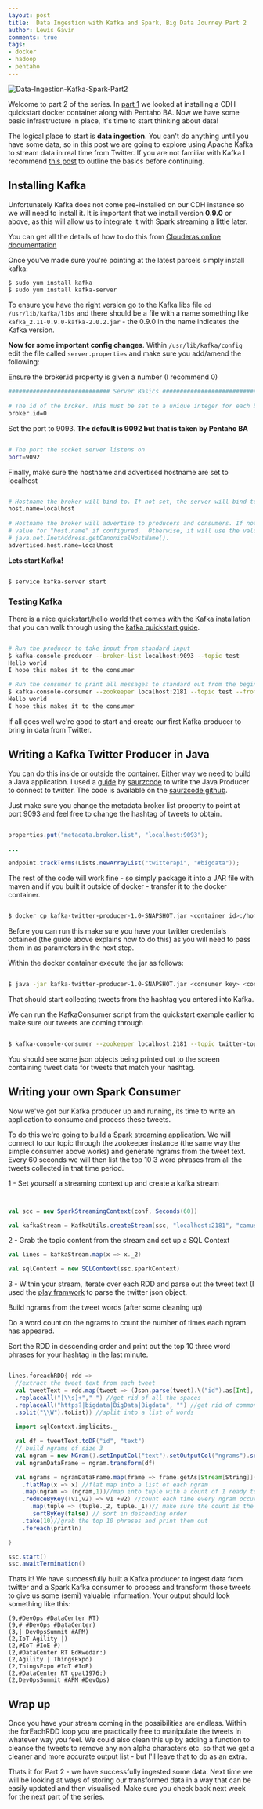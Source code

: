 ```yaml
--- 
layout: post 
title:  Data Ingestion with Kafka and Spark, Big Data Journey Part 2
author: Lewis Gavin 
comments: true 
tags: 
- docker 
- hadoop
- pentaho 
---
```


![Data-Ingestion-Kafka-Spark-Part2](../images/bdj-part2.jp2)

Welcome to part 2 of the series. In [part 1](http://www.lewisgavin.co.uk/CDH-Docker) we looked at installing a CDH quickstart docker container along with Pentaho BA. Now we have some basic infrastructure in place, it's time to start thinking about data!

The logical place to start is **data ingestion**. You can't do anything until you have some data, so in this post we are going to explore using Apache Kafka to stream data in real time from Twitter. If you are not familiar with Kafka I recommend [this post](http://www.lewisgavin.co.uk/Streaming-Kafka/) to outline the basics before continuing.

## Installing Kafka

Unfortunately Kafka does not come pre-installed on our CDH instance so we will need to install it. It is important that we install version **0.9.0** or above, as this will allow us to integrate it with Spark streaming a little later.

You can get all the details of how to do this from [Clouderas online documentation](https://www.cloudera.com/documentation/kafka/latest/topics/kafka_packaging.html)

Once you've made sure you're pointing at the latest parcels simply install kafka:

~~~bash
$ sudo yum install kafka
$ sudo yum install kafka-server

~~~

To ensure you have the right version go to the Kafka libs file `cd /usr/lib/kafka/libs` and there should be a file with a name something like `kafka_2.11-0.9.0-kafka-2.0.2.jar` - the 0.9.0 in the name indicates the Kafka version.

**Now for some important config changes**. Within `/usr/lib/kafka/config` edit the file called `server.properties` and make sure you add/amend the following:

Ensure the broker.id property is given a number (I recommend 0)

~~~bash
############################# Server Basics #############################                
                                                                                         
# The id of the broker. This must be set to a unique integer for each broker.            
broker.id=0

~~~

Set the port to 9093. **The default is 9092 but that is taken by Pentaho BA**

~~~bash

# The port the socket server listens on
port=9092   

~~~

Finally, make sure the hostname and advertised hostname are set to localhost

~~~bash

# Hostname the broker will bind to. If not set, the server will bind to all interfaces   
host.name=localhost    
                                                                                         
# Hostname the broker will advertise to producers and consumers. If not set, it uses the 
# value for "host.name" if configured.  Otherwise, it will use the value returned from
# java.net.InetAddress.getCanonicalHostName().          
advertised.host.name=localhost  

~~~

**Lets start Kafka!**

~~~bash

$ service kafka-server start

~~~

### Testing Kafka

There is a nice quickstart/hello world that comes with the Kafka installation that you can walk through using the [kafka quickstart guide](http://kafka.apache.org/07/quickstart.html). 

~~~bash

# Run the producer to take input from standard input
$ kafka-console-producer --broker-list localhost:9093 --topic test
Hello world
I hope this makes it to the consumer

# Run the consumer to print all messages to standard out from the beginning 
$ kafka-console-consumer --zookeeper localhost:2181 --topic test --from-beginning
Hello world
I hope this makes it to the consumer

~~~

If all goes well we're good to start and create our first Kafka producer to bring in data from Twitter.

## Writing a Kafka Twitter Producer in Java

You can do this inside or outside the container. Either way we need to build a Java application. I used a [guide](http://saurzcode.in/2015/02/kafka-producer-using-twitter-stream/) by [saurzcode](https://twitter.com/saurzcode/) to write the Java Producer to connect to twitter. The code is available on the [saurzcode github](https://github.com/saurzcode/twitter-stream/).

Just make sure you change the metadata broker list property to point at port 9093 and feel free to change the hashtag of tweets to obtain.

~~~java

properties.put("metadata.broker.list", "localhost:9093");

...

endpoint.trackTerms(Lists.newArrayList("twitterapi", "#bigdata"));

~~~

The rest of the code will work fine - so simply package it into a JAR file with maven and if you built it outside of docker - transfer it to the docker container.

~~~bash

$ docker cp kafka-twitter-producer-1.0-SNAPSHOT.jar <container id>:/home/cloudera/Documents

~~~

Before you can run this make sure you have your twitter credentials obtained (the guide above explains how to do this) as you will need to pass them in as parameters in the next step.

Within the docker container execute the jar as follows:

~~~bash

$ java -jar kafka-twitter-producer-1.0-SNAPSHOT.jar <consumer key> <consumer secret> <token> <secret> &

~~~

That should start collecting tweets from the hashtag you entered into Kafka.

We can run the KafkaConsumer script from the quickstart example earlier to make sure our tweets are coming through

~~~bash

$ kafka-console-consumer --zookeeper localhost:2181 --topic twitter-topic --from-beginning

~~~

You should see some json objects being printed out to the screen containing tweet data for tweets that match your hashtag.

## Writing your own Spark Consumer

Now we've got our Kafka producer up and running, its time to write an application to consume and process these tweets. 

To do this we're going to build a [Spark streaming application](http://www.lewisgavin.co.uk/Spark-Streaming/). We will connect to our topic through the zookeeper instance (the same way the simple consumer above works) and generate ngrams from the tweet text. Every 60 seconds we will then list the top 10 3 word phrases from all the tweets collected in that time period.

1 - Set yourself a streaming context up and create a kafka stream

~~~scala


val scc = new SparkStreamingContext(conf, Seconds(60))

val kafkaStream = KafkaUtils.createStream(ssc, "localhost:2181", "camus", Map(("twitter-topic", 1)))

~~~

2 - Grab the topic content from the stream and set up a SQL Context

~~~scala
val lines = kafkaStream.map(x => x._2)

val sqlContext = new SQLContext(ssc.sparkContext)


~~~


3 - Within your stream, iterate over each RDD and parse out the tweet text (I used the [play framwork](https://www.playframework.com/documentation/2.0/api/scala/play/api/libs/json/package.html) to parse the twitter json object.

Build ngrams from the tweet words (after some cleaning up)

Do a word count on the ngrams to count the number of times each ngram has appeared.

Sort the RDD in descending order and print out the top 10 three word phrases for your hashtag in the last minute.

~~~scala

lines.foreachRDD{ rdd =>
  //extract the tweet text from each tweet
  val tweetText = rdd.map(tweet => (Json.parse(tweet).\("id").as[Int], Json.parse(tweet).\("text").as[String]
  .replaceAll("[\\s]+"," ") //get rid of all the spaces
  .replaceAll("https?|bigdata|BigData|Bigdata", "") //get rid of common words (my hashtag was bigdata)
  .split("\\W").toList)) //split into a list of words
  
  import sqlContext.implicits._

  val df = tweetText.toDF("id", "text")
  // build ngrams of size 3
  val ngram = new NGram().setInputCol("text").setOutputCol("ngrams").setN(3)
  val ngramDataFrame = ngram.transform(df)

  val ngrams = ngramDataFrame.map(frame => frame.getAs[Stream[String]]("ngrams").toList)
    .flatMap(x => x) //flat map into a list of each ngram
    .map(ngram => (ngram,1))//map into tuple with a count of 1 ready to be counted
    .reduceByKey((v1,v2) => v1 +v2) //count each time every ngram occurs
      .map(tuple => (tuple._2, tuple._1))// make sure the count is the on the key side of the tuple ready to be sorted
      .sortByKey(false) // sort in descending order
    .take(10)//grab the top 10 phrases and print them out
    .foreach(println)

}

ssc.start()
ssc.awaitTermination()


~~~


Thats it! We have successfully built a Kafka producer to ingest data from twitter and a Spark Kafka consumer to process and transform those tweets to give us some (semi) valuable information. Your output should look something like this:

~~~
(9,#DevOps #DataCenter RT)
(9,# #DevOps #DataCenter)
(3,| DevOpsSummit #APM)
(2,IoT Agility |)
(2,#IoT #IoE #)
(2,#DataCenter RT EdKwedar:)
(2,Agility | ThingsExpo)
(2,ThingsExpo #IoT #IoE)
(2,#DataCenter RT gpat1976:)
(2,DevOpsSummit #APM #DevOps)
~~~

## Wrap up

Once you have your stream coming in the possibilities are endless. Within the forEachRDD loop you are practically free to manipulate the tweets in whatever way you feel. We could also clean this up by adding a function to cleanse the tweets to remove any non alpha characters etc. so that we get a cleaner and more accurate output list - but I'll leave that to do as an extra.

Thats it for Part 2 - we have successfully ingested some data. Next time we will be looking at ways of storing our transformed data in a way that can be easily updated and then visualised. Make sure you check back next week for the next part of the series.
